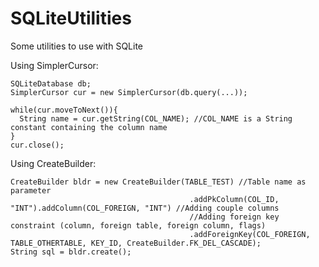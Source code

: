 SQLiteUtilities
===============

Some utilities to use with SQLite

Using SimplerCursor:
```
SQLiteDatabase db;
SimplerCursor cur = new SimplerCursor(db.query(...));

while(cur.moveToNext()){
  String name = cur.getString(COL_NAME); //COL_NAME is a String constant containing the column name
}
cur.close();
```
Using CreateBuilder:
```
CreateBuilder bldr = new CreateBuilder(TABLE_TEST) //Table name as parameter
										.addPkColumn(COL_ID, "INT").addColumn(COL_FOREIGN, "INT") //Adding couple columns
										//Adding foreign key constraint (column, foreign table, foreign column, flags)
										.addForeignKey(COL_FOREIGN, TABLE_OTHERTABLE, KEY_ID, CreateBuilder.FK_DEL_CASCADE);
String sql = bldr.create();
```
